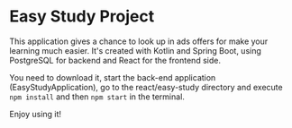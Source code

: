# **Easy Study Project**

This application gives a chance to look up in ads offers for make your learning much easier.
It's created with Kotlin and Spring Boot, using PostgreSQL for backend and React for the frontend side.

You need to download it, start the back-end application (EasyStudyApplication),
go to the react/easy-study directory and execute 
`npm install` and then `npm start`  in the terminal.

Enjoy using it!